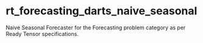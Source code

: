 # rt_forecasting_darts_naive_seasonal
Naive Seasonal Forecaster for the Forecasting problem category as per Ready Tensor specifications.

